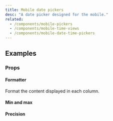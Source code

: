 ```yaml
---
title: Mobile date pickers
desc: "A date picker designed for the mobile."
related:
  - /components/mobile-pickers
  - /components/mobile-time-views
  - /components/mobile-date-time-pickers
---
```


## Examples

### Props

#### Formatter

Format the content displayed in each column.

<masa-example file="Examples.mobile_date_pickers.Formatter"></masa-example>

#### Min and max

<masa-example file="Examples.mobile_date_pickers.MinMax"></masa-example>

#### Precision

<masa-example file="Examples.mobile_date_pickers.Precision"></masa-example>